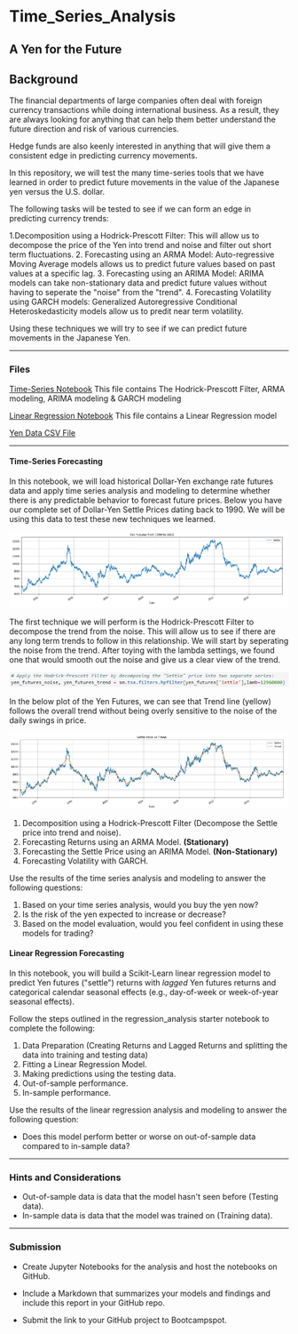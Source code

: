 # Time_Series_Analysis

## A Yen for the Future



## Background

The financial departments of large companies often deal with foreign currency transactions while doing international business. As a result, they are always looking for anything that can help them better understand the future direction and risk of various currencies.

Hedge funds are also keenly interested in anything that will give them a consistent edge in predicting currency movements.

 In this repository, we will test the many time-series tools that we have learned in order to predict future movements in the value of the Japanese yen versus the U.S. dollar.

The following tasks will be tested to see if we can form an edge in predicting currency trends:

1.Decomposition using a Hodrick-Prescott Filter: This will allow us to decompose the price of the Yen into trend and noise and filter out short term fluctuations.
2. Forecasting using an ARMA Model: Auto-regressive Moving Average models allows us to predict future values based on past values at a specific lag.
3. Forecasting using an ARIMA Model: ARIMA models can take non-stationary data and predict future values without having to seperate the "noise" from the "trend".
4. Forecasting Volatility using GARCH models: Generalized Autoregressive Conditional Heteroskedasticity models allow us to predit near term volatility.

Using these techniques we will try to see if we can predict future movements in the Japanese Yen.

- - -

### Files

[Time-Series Notebook](Starter_Code/time_series_analysis.ipynb) This file contains The Hodrick-Prescott Filter, ARMA modeling, ARIMA modeling & GARCH modeling

[Linear Regression Notebook](Starter_Code/regression_analysis.ipynb) This file contains a Linear Regression model 

[Yen Data CSV File](Starter_Code/yen.csv)

- - -



#### Time-Series Forecasting

In this notebook, we will load historical Dollar-Yen exchange rate futures data and apply time series analysis and modeling to determine whether there is any predictable behavior to forecast future prices. Below you have our complete set of Dollar-Yen Settle Prices dating back to 1990. We will be using this data to test these new techniques we learned.

![yen_futures_whole.jpg](Images/yen_futures_whole.png)

The first technique we will perform is the Hodrick-Prescott Filter to decompose the trend from the noise. This will allow us to see if there are any long term trends to follow in this relationship. We will start by seperating the noise from the trend. After toying with the lambda settings, we found one that would smooth out the noise and give us a clear view of the trend.

![HP_filter.jpg](Images/HP_filter.png)
 
 In the below plot of the Yen Futures, we can see that Trend line (yellow) follows the overall trend without being overly sensitive to the noise of the daily swings in price.

![plot](Images/plot.png)



1. Decomposition using a Hodrick-Prescott Filter (Decompose the Settle price into trend and noise).
2. Forecasting Returns using an ARMA Model. **(Stationary)**
3. Forecasting the Settle Price using an ARIMA Model. **(Non-Stationary)**
4. Forecasting Volatility with GARCH.

Use the results of the time series analysis and modeling to answer the following questions:

1. Based on your time series analysis, would you buy the yen now?
2. Is the risk of the yen expected to increase or decrease?
3. Based on the model evaluation, would you feel confident in using these models for trading?


#### Linear Regression Forecasting

In this notebook, you will build a Scikit-Learn linear regression model to predict Yen futures ("settle") returns with *lagged* Yen futures returns and categorical calendar seasonal effects (e.g., day-of-week or week-of-year seasonal effects).

Follow the steps outlined in the regression_analysis starter notebook to complete the following:

1. Data Preparation (Creating Returns and Lagged Returns and splitting the data into training and testing data)
2. Fitting a Linear Regression Model.
3. Making predictions using the testing data.
4. Out-of-sample performance.
5. In-sample performance.

Use the results of the linear regression analysis and modeling to answer the following question:

* Does this model perform better or worse on out-of-sample data compared to in-sample data?

- - -

### Hints and Considerations

* Out-of-sample data is data that the model hasn't seen before (Testing data).
* In-sample data is data that the model was trained on (Training data).

- - -

### Submission

* Create Jupyter Notebooks for the analysis and host the notebooks on GitHub.

* Include a Markdown that summarizes your models and findings and include this report in your GitHub repo.

* Submit the link to your GitHub project to Bootcampspot.
